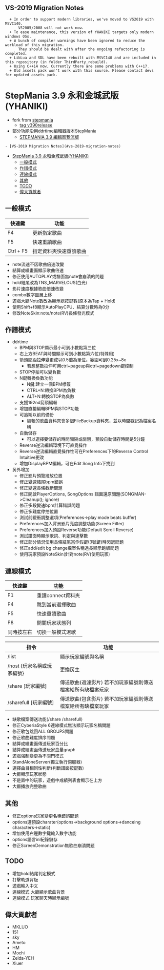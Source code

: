 
## VS-2019 Migration Notes
  ```
    + In order to support modern libraries, we've moved to VS2019 with MSVC140.
        VS2005/2008 will not work now.
    + To ease maintenance, this version of YHANIKI targets only modern windows OSs.
    + A bunch of compiler warnings have been ignored to reduce the workload of this migration.
        They should be dealt with after the ongoing refactoring is completed.
    + LibLua and SDL have been rebuilt with MSVC140 and are included in this repository (in folder ThirdParty_rebuild).
    + Using C++14 now. Currently there are some problems with C++17.
    + Old assets pack won't work with this source. Please contact devs for updated assets pack.
  ```

# StepMania 3.9 永和金城武版(YHANIKI)
  + fork from [stepmania](https://github.com/stepmania/stepmania)
    - [tag v390release](https://github.com/stepmania/stepmania/releases/tag/v390release)
  + 部分功能沿用ddrtime編輯器版本StepMania
    - [STEPMANIA 3.9 編輯器我流版](https://forum.gamer.com.tw/C.php?bsn=16862&snA=1184)
<!-- TOC -->

    - [VS-2019 Migration Notes](#vs-2019-migration-notes)
- [StepMania 3.9 永和金城武版(YHANIKI)](#stepmania-39-%e6%b0%b8%e5%92%8c%e9%87%91%e5%9f%8e%e6%ad%a6%e7%89%88yhaniki)
  - [一般模式](#%e4%b8%80%e8%88%ac%e6%a8%a1%e5%bc%8f)
  - [作譜模式](#%e4%bd%9c%e8%ad%9c%e6%a8%a1%e5%bc%8f)
  - [連線模式](#%e9%80%a3%e7%b7%9a%e6%a8%a1%e5%bc%8f)
  - [其他](#%e5%85%b6%e4%bb%96)
  - [TODO](#todo)
  - [偉大貢獻者](#%e5%81%89%e5%a4%a7%e8%b2%a2%e7%8d%bb%e8%80%85)

<!-- /TOC -->
## 一般模式
 | 快速鍵     | 功能                 |
 | ----      | ----                 |
 | F4        | 更新指定歌曲          |
 | F5        | 快速重讀歌曲          |
 | Ctrl + F5 | 指定資料夾快速重讀歌曲 |
 
  + note流速不因歌曲倍速改變
  + 結算成績畫面顯示歌曲倍速
  + 修正使用AUTOPLAY或譜面無note會崩潰的問題
  + hold結尾改為TNS_MARVELOUS(白光)
  + 影片速度根據歌曲倍速改變
  + combo數字圖層上移
  + 遊戲大廳Note數改為顯示總按鍵數(原本為Tap + Hold)
  + 使用Shift+f8顯示AutoPlayCPU、結算分數時為0分
  + 修改NoteSkin:note/note(RV)長條發光模式

## 作譜模式
  + ddrtime
    - BPM與STOP顯示最小可到小數點第三位 
    - 右上方BEAT與時間顯示可到小數點第六位(特殊用) 
    - 箭頭間距拉伸變更成以0.5倍為單位，範圍可到0.25x~8x 
      + 若想整數拉伸可用ctrl+pageup與ctrl+pagedown鍵控制 
    - STOP停拍可以變負數 
    - N鍵轉換負數功能
      + N鍵:建立一個BPM標籤 
      + CTRL+N:轉換BPM為負數
      + ALT+N:轉換STOP為負數 
    - 支援192nd箭頭編輯 
    - 增加直接編輯BPM與STOP功能 
    - 可追朔以前的備份  
      + 編輯的歌曲資料夾會多個FileBackup資料夾，並以時間戳記為檔案名稱 
    - 自動儲存
      + 可以選擇要儲存的時間間隔或關閉，預設自動儲存時間是5分鐘  
    - Reverse逆流編輯環境下可直覺操作  
    - Reverse逆流編輯直覺操作性可在Preferences下的Reverse Control Intuitive更改  
    - 增加DisplayBPM編輯，可在Edit Song Info下找到
  + 另外增加
    - 修正影片預覽撥放位置
    - 修正變速結尾bpm錯誤
    - 修正變速長條截斷問題
    - 修正開啟PlayerOptions, SongOptions 譜面還原問題(SONGMAN->Cleanup(); ignore)
    - 修正多段變速bpm計算錯誤問題
    - 修正多難度停拍位置
    - 測試前緩衝調整選項(Preferences->play mode beats buffer)
    - Preferences加入背景影片亮度調整功能(Screen Filter)
    - Preferences加入預設Reverse功能(Default Scroll Reverse)
    - 測試譜面時顯示歌詞、判定與連擊數
    - 修正部分情況使用長條結尾當作假鍵(3號鍵)時閃退問題
    - 修正add/edit bg change檔案名稱過長顯示跑版問題
    - 使用玩家預設NoteSkin(針對note(RV)使用玩家)

## 連線模式

  | 快速鍵     | 功能             |
  | -----     | -----            |
  | F1        | 重讀connect資料夾 |
  | F4        | 跳到當前選擇歌曲   |
  | F5        | 快速重讀歌曲      |
  | F8        | 開關玩家狀態列    |
  | 同時按左右 | 切換一般模式選歌  |
  
  | 指令                      | 功能                                                  |
  | -----                    | -----                                                 |
  | /list                    | 顯示玩家編號與名稱
  | /host {玩家名稱或玩家編號} | 更換房主                                               |
  | /share [玩家編號]         | 傳送歌曲(過濾影片) 若不加玩家編號則傳送檔案給所有缺檔案玩家 |
  | /sharefull [玩家編號]     | 傳送歌曲(包含影片) 若不加玩家編號則傳送檔案給所有缺檔案玩家 |
  + 缺歌檔案傳送功能(/share /sharefull)
  + 修正CyberiaStyle 6連線模式無法顯示玩家名稱問題
  + 修正歌包跳回ALL GROUPS問題
  + 修正歌曲難度排序問題
  + 結算成績畫面傳送玩家百分比
  + 結算成績畫面傳送玩家血量graph
  + 遊戲強制變更為不關門模式
  + StandAloneServer(獨立執行伺服器)
  + 選擇曲目相同性判斷(判斷譜面按鍵數)
  + 大廳顯示玩家狀態
  + 不是置中的玩家，遊戲中成績列表會顯示在上方
  + 大廳播放完整歌曲

## 其他
   + 修正options玩家變更名稱錯誤問題
   + options選預設charater(options->background options->danceing characters->static)
   + 增加使用右邊數字鍵輸入數字功能
   + options語言ini紀錄儲存
   + 修正ScreenDemonstration無歌曲崩潰問題

## TODO
  + 增加hold結尾判定模式
  + 打擊軌道背板
  + 遊戲輸入中文
  + 連線模式 大廳顯示歌曲背景
  + 連線模式 玩家聊天時顯示編號
  
## 偉大貢獻者
  + MKLUO
  + 151
  + sky
  + Ameto
  + HM
  + Mochi
  + Zelda-YEH
  + Xiuer
  